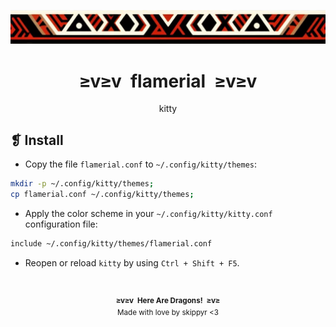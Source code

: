 <p align="center">
  <img alt="" src="../../assets/ornament.webp" />
</p>
<h1 align="center">≥v≥v&ensp;flamerial&ensp;≥v≥v</h1>
<p align="center">kitty</p>

## ❡ Install

- Copy the file `flamerial.conf` to `~/.config/kitty/themes`:

```sh
mkdir -p ~/.config/kitty/themes;
cp flamerial.conf ~/.config/kitty/themes;
```

- Apply the color scheme in your `~/.config/kitty/kitty.conf` configuration file:

```sh
include ~/.config/kitty/themes/flamerial.conf
```

- Reopen or reload `kitty` by using `Ctrl + Shift + F5`.

&ensp;
<p align="center"><sup><strong>≥v≥v&ensp;Here Are Dragons!&ensp;≥v≥</strong><br />Made with love by skippyr <3</sup></p>
